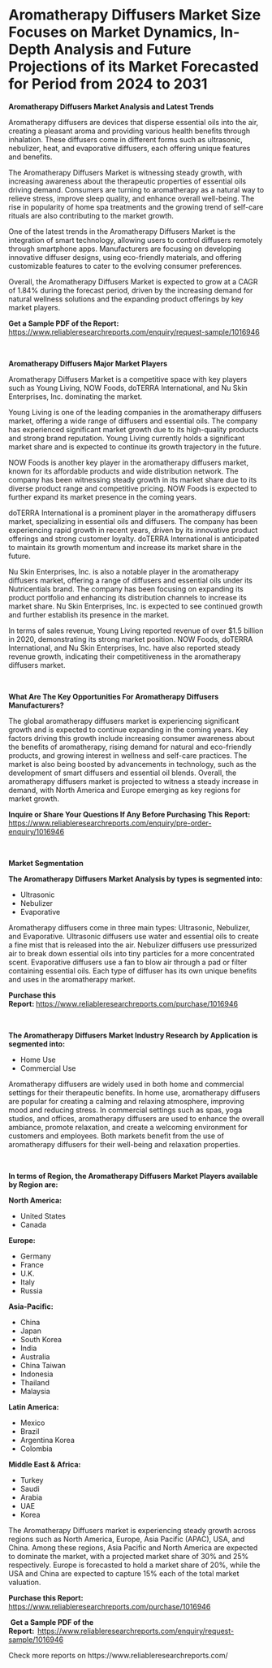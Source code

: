 <p><h1>Aromatherapy Diffusers Market Size Focuses on Market Dynamics, In-Depth Analysis and Future Projections of its Market Forecasted for Period from 2024 to 2031</h1></p><p><strong>Aromatherapy Diffusers Market Analysis and Latest Trends</strong></p>
<p><p>Aromatherapy diffusers are devices that disperse essential oils into the air, creating a pleasant aroma and providing various health benefits through inhalation. These diffusers come in different forms such as ultrasonic, nebulizer, heat, and evaporative diffusers, each offering unique features and benefits.</p><p>The Aromatherapy Diffusers Market is witnessing steady growth, with increasing awareness about the therapeutic properties of essential oils driving demand. Consumers are turning to aromatherapy as a natural way to relieve stress, improve sleep quality, and enhance overall well-being. The rise in popularity of home spa treatments and the growing trend of self-care rituals are also contributing to the market growth.</p><p>One of the latest trends in the Aromatherapy Diffusers Market is the integration of smart technology, allowing users to control diffusers remotely through smartphone apps. Manufacturers are focusing on developing innovative diffuser designs, using eco-friendly materials, and offering customizable features to cater to the evolving consumer preferences.</p><p>Overall, the Aromatherapy Diffusers Market is expected to grow at a CAGR of 1.84% during the forecast period, driven by the increasing demand for natural wellness solutions and the expanding product offerings by key market players.</p></p>
<p><strong>Get a Sample PDF of the Report:&nbsp;</strong> <a href="https://www.reliableresearchreports.com/enquiry/request-sample/1016946">https://www.reliableresearchreports.com/enquiry/request-sample/1016946</a></p>
<p>&nbsp;</p>
<p><strong>Aromatherapy Diffusers Major Market Players</strong></p>
<p><p>Aromatherapy Diffusers Market is a competitive space with key players such as Young Living, NOW Foods, doTERRA International, and Nu Skin Enterprises, Inc. dominating the market.</p><p>Young Living is one of the leading companies in the aromatherapy diffusers market, offering a wide range of diffusers and essential oils. The company has experienced significant market growth due to its high-quality products and strong brand reputation. Young Living currently holds a significant market share and is expected to continue its growth trajectory in the future.</p><p>NOW Foods is another key player in the aromatherapy diffusers market, known for its affordable products and wide distribution network. The company has been witnessing steady growth in its market share due to its diverse product range and competitive pricing. NOW Foods is expected to further expand its market presence in the coming years.</p><p>doTERRA International is a prominent player in the aromatherapy diffusers market, specializing in essential oils and diffusers. The company has been experiencing rapid growth in recent years, driven by its innovative product offerings and strong customer loyalty. doTERRA International is anticipated to maintain its growth momentum and increase its market share in the future.</p><p>Nu Skin Enterprises, Inc. is also a notable player in the aromatherapy diffusers market, offering a range of diffusers and essential oils under its Nutricentials brand. The company has been focusing on expanding its product portfolio and enhancing its distribution channels to increase its market share. Nu Skin Enterprises, Inc. is expected to see continued growth and further establish its presence in the market.</p><p>In terms of sales revenue, Young Living reported revenue of over $1.5 billion in 2020, demonstrating its strong market position. NOW Foods, doTERRA International, and Nu Skin Enterprises, Inc. have also reported steady revenue growth, indicating their competitiveness in the aromatherapy diffusers market.</p></p>
<p>&nbsp;</p>
<p><strong>What Are The Key Opportunities For Aromatherapy Diffusers Manufacturers?</strong></p>
<p><p>The global aromatherapy diffusers market is experiencing significant growth and is expected to continue expanding in the coming years. Key factors driving this growth include increasing consumer awareness about the benefits of aromatherapy, rising demand for natural and eco-friendly products, and growing interest in wellness and self-care practices. The market is also being boosted by advancements in technology, such as the development of smart diffusers and essential oil blends. Overall, the aromatherapy diffusers market is projected to witness a steady increase in demand, with North America and Europe emerging as key regions for market growth.</p></p>
<p><strong>Inquire or Share Your Questions If Any Before Purchasing This Report:</strong> <a href="https://www.reliableresearchreports.com/enquiry/pre-order-enquiry/1016946">https://www.reliableresearchreports.com/enquiry/pre-order-enquiry/1016946</a></p>
<p>&nbsp;</p>
<p><strong>Market Segmentation</strong></p>
<p><strong>The Aromatherapy Diffusers Market Analysis by types is segmented into:</strong></p>
<p><ul><li>Ultrasonic</li><li>Nebulizer</li><li>Evaporative</li></ul></p>
<p><p>Aromatherapy diffusers come in three main types: Ultrasonic, Nebulizer, and Evaporative. Ultrasonic diffusers use water and essential oils to create a fine mist that is released into the air. Nebulizer diffusers use pressurized air to break down essential oils into tiny particles for a more concentrated scent. Evaporative diffusers use a fan to blow air through a pad or filter containing essential oils. Each type of diffuser has its own unique benefits and uses in the aromatherapy market.</p></p>
<p><strong>Purchase this Report:&nbsp;</strong><a href="https://www.reliableresearchreports.com/purchase/1016946">https://www.reliableresearchreports.com/purchase/1016946</a></p>
<p>&nbsp;</p>
<p><strong>The Aromatherapy Diffusers Market Industry Research by Application is segmented into:</strong></p>
<p><ul><li>Home Use</li><li>Commercial Use</li></ul></p>
<p><p>Aromatherapy diffusers are widely used in both home and commercial settings for their therapeutic benefits. In home use, aromatherapy diffusers are popular for creating a calming and relaxing atmosphere, improving mood and reducing stress. In commercial settings such as spas, yoga studios, and offices, aromatherapy diffusers are used to enhance the overall ambiance, promote relaxation, and create a welcoming environment for customers and employees. Both markets benefit from the use of aromatherapy diffusers for their well-being and relaxation properties.</p></p>
<p>&nbsp;</p>
<p><strong>In terms of Region, the Aromatherapy Diffusers Market Players available by Region are:</strong></p>
<p>
    <p> <strong> North America: </strong>
        <ul>
            <li>United States</li>
            <li>Canada</li>
        </ul>
        </p> 
    <p> <strong> Europe: </strong>
        <ul>
            <li>Germany</li>
            <li>France</li>
            <li>U.K.</li>
            <li>Italy</li>
            <li>Russia</li>
        </ul>
        </p> 
    <p> <strong> Asia-Pacific: </strong>
        <ul>
            <li>China</li>
            <li>Japan</li>
            <li>South Korea</li>
            <li>India</li>
            <li>Australia</li>
            <li>China Taiwan</li>
            <li>Indonesia</li>
            <li>Thailand</li>
            <li>Malaysia</li>
        </ul>
        </p> 
    <p> <strong> Latin America: </strong>
        <ul>
            <li>Mexico</li>
            <li>Brazil</li>
            <li>Argentina Korea</li>
            <li>Colombia</li>
        </ul>
        </p> 
    <p> <strong> Middle East & Africa: </strong>
        <ul>
            <li>Turkey</li>
            <li>Saudi</li>
            <li>Arabia</li>
            <li>UAE</li>
            <li>Korea</li>
        </ul>
    </p>
    </p>
<p><p>The Aromatherapy Diffusers market is experiencing steady growth across regions such as North America, Europe, Asia Pacific (APAC), USA, and China. Among these regions, Asia Pacific and North America are expected to dominate the market, with a projected market share of 30% and 25% respectively. Europe is forecasted to hold a market share of 20%, while the USA and China are expected to capture 15% each of the total market valuation.</p></p>
<p><strong>Purchase this Report: </strong><a href="https://www.reliableresearchreports.com/purchase/1016946">https://www.reliableresearchreports.com/purchase/1016946</a></p>
<p>&nbsp;<strong>Get a Sample PDF of the Report:&nbsp;&nbsp;</strong><a href="https://www.reliableresearchreports.com/enquiry/request-sample/1016946">https://www.reliableresearchreports.com/enquiry/request-sample/1016946</a></p>
<p><strong></strong></p>
<p>Check more reports on https://www.reliableresearchreports.com/</p>